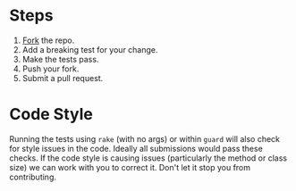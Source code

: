 # Steps

1. [Fork][] the repo.
2. Add a breaking test for your change.
3. Make the tests pass.
4. Push your fork.
5. Submit a pull request.

# Code Style

Running the tests using `rake` (with no args) or within `guard` will also check for style issues in the code. Ideally all submissions would pass these checks. If the code style is causing issues (particularly the method or class size) we can work with you to correct it. Don't let it stop you from contributing.

[fork]: https://github.com/orgsync/active_interaction/fork
